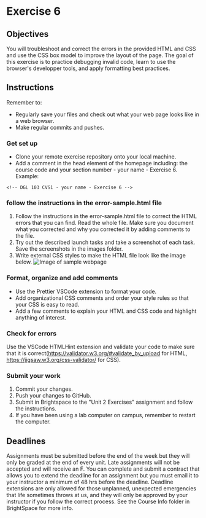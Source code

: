 # Exercise 6

## Objectives
You will troubleshoot and correct the errors in the provided HTML and CSS and use the CSS box model to improve the layout of the page. The goal of this exercise is to practice debugging invalid code, learn to use the browser's developper tools, and apply formatting best practices.

## Instructions
Remember to:
* Regularly save your files and check out what your web page looks like in a web browser.
* Make regular commits and pushes.
### Get set up
* Clone your remote exercise repository onto your local machine.
* Add a comment in the head element of the homepage including: the course code and your section number - your name - Exercise 6. Example:
```
<!-- DGL 103 CVS1 - your name - Exercise 6 -->
```
### follow the instructions in the error-sample.html file
1. Follow the instructions in the error-sample.html file to correct the HTML errors that you can find. Read the whole file. Make sure you document what you corrected and why you corrected it by adding comments to the file.
2. Try out the described launch tasks and take a screenshot of each task. Save the screenshots in the images folder.
2. Write external CSS styles to make the HTML file look like the image below. 
![Image of sample webpage](images/assignment5-example.png)

### Format, organize and add comments 
* Use the Prettier VSCode extension to format your code.
* Add organizational CSS comments and order your style rules so that your CSS is easy to read.
* Add a few comments to explain your HTML and CSS code and highlight anything of interest.

### Check for errors
Use the VSCode HTMLHint extension and validate your code to make sure that it is correct(https://validator.w3.org/#validate_by_upload for HTML, https://jigsaw.w3.org/css-validator/ for CSS).

### Submit your work
1. Commit your changes.
2. Push your changes to GitHub. 
3. Submit in Brightspace to the "Unit 2 Exercises" assignment and follow the instructions. 
4. If you have been using a lab computer on campus, remember to restart the computer.

## Deadlines
Assignments must be submitted before the end of the week but they will only be graded at the end of every unit. Late assignments will not be accepted and will receive an F. You can complete and submit a contract that allows you to extend the deadline for an assignment but you must email it to your instructor a minimum of 48 hrs before the deadline. Deadline extensions are only allowed for those unplanned, unexpected emergencies that life sometimes throws at us, and they will only be approved by your instructor if you follow the correct process. See the Course Info folder in BrightSpace for more info.